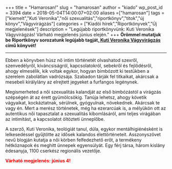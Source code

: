 +++
title = "Hamarosan!"
slug = "hamarosan"
author = "kiado"
wp_post_id = 3394
date = 2018-05-04T14:00:07+02:00
aliases =["hamarosan"]
tags = ["kiemelt","Kuti Veronika","női szexualitás","riportkönyv","titok","új könyv","Vágyvirágzás"]
categories = ["Kiadói hírek","Riportkönyvek","Új megjelenések"]
description = "Legújabb riportkönyvünk: Kuti Veronika Vágyvirágzás! Várható megjelenés június elején."
+++
<strong>Örömmel mutatjuk be Riportkönyv sorozatunk legújabb tagját<a href="https://www.konyvesbolt.online/Kuti-Veronika-Vagyviragzas">, Kuti Veronika Vágyvirágzás</a> című könyvét!</strong>

<hr />

Ebben a könyvben húsz nő intim történetét olvashatod szexről, szenvedélyről, kíváncsiságról, kapcsolatokról, sebekről és fejlődésről, ahogy elmesélik, kik voltak egykor, hogyan bimbózott ki testükben a szerelem zabolátlan vadrózsája. Szabadon tárják fel titkaikat, akárcsak a mesebeli királylány az elrejtett jegyeket a furfangos legénynek.

Megismerheted a női szexualitás kalandját az első bimbózástól a virágzás szépségén át az érett gyümölcsökig. Tanúja lehetsz, ahogy követik vágyaikat, kockáztatnak, sérülnek, gyógyulnak, növekednek. Akárcsak te vagy én. Mert a merész történetek, még ha ezerarcúak is, a mélyükön ott az autentikus női tapasztalat a szexualitás kibomlásáról, ami teljes virágában az intimitást, a kapcsolatot öltözteti ünneplőbe.

A szerző, Kuti Veronika, teológiát tanul, dúla, egykor mentálhigiénésként is lelkesedéssel gyűjtötte az idősek kalandos élettörténeteit. Asszonyszövet nevű blogján kutatja a női körben felfedezhető erőt, a termékeny hétköznapok és meghitt ünnepek egyensúlyát. Egy férj társa, három kislány édesanyja, 1100 cserkész regionális vezetője.

<strong><span style="color: #ff0000;">Várható megjelenés: június 4!</span></strong>